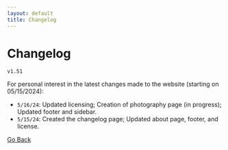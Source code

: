 ```yaml
---
layout: default
title: Changelog
---
```


# Changelog

`v1.51`

For personal interest in the latest changes made to the website (starting on 05/15/2024):

* `5/16/24`: Updated licensing; Creation of photography page (in progress); Updated footer and sidebar.
* `5/15/24`: Created the changelog page; Updated about page, footer, and license.

[Go Back](/index.html)